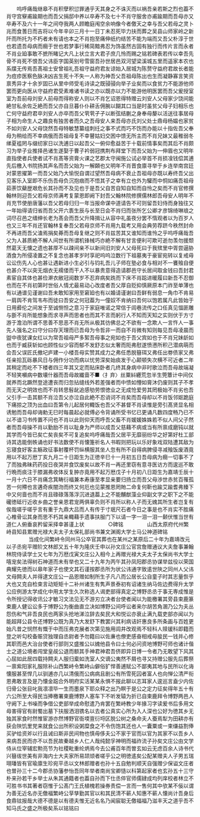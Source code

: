 <!-- { "loadSidebar": true } -->
　　呜呼痛哉继皋不肖积孽积愆罪通乎天其身之不诛灭而以祸吾亲若斯之烈也葢不肖守宫竂甫踰期也而吾父捐邸中养以卒寿不及七十不肖守服舍亦甫踰期而吾母亦又卒寿不及六十一年之间夺我两人顾瞻庭闱空余响像今者儌天之幸与吾父若母之灵卜兆而食蓍日而吉将以今年辛卯三月十一日丁未忍死毕力扶而葬之吴县山师家岭之新阡而所托为不朽者未有请也本之不肖抱至痛伸纸约结苦不能为端而又吾父朴淳于世也若遗吾母病而癎于世也若梦事行稀简黯弗忍为饰虽然古固有独行而传片言而永者不肖业廹事敢不摭所睹记大凡上状立言大君子庶几怜而赐之铭若碑表若传以幸吾先骨不肖死不恨吾父讳臣字国英别号雪窗吾孙世居邑双河望梁溪城五里而遥家本农也系牒无传焉吾髙祖士安曾祖礼吾祖守益府君友谅始入居城为陈赘守益府君故长者能为痘疹医察色脉决凶吉生死十不失一人称为神吾父吾祖母陈出也生而凝静寡言笑资禀秀异才十余岁固已从里中师受毛诗读之既骎骎向举子业矣而以食贫力不能游他师罢而更向医从守益府君受素难诸书读之亦以既亦以力不能游他明医罢而吾父爰授室室为吾前母刘安人前母而得称安人则以不肖乞诏恩得特赠云刘安人父母家少饶间能絶甘私余佐乏絶而吾父亦自旦暮仆仆耕舌佣腕以餬其口当是时虽贫父母子妇相乐也亡何守益府君卒刘安人亦卒而吾父茕茕孑孑以断弦结蒯之身奉母嫠以活送往事居母子相为命生人之趣良有独苦者而久之吾母安人来吾母亦氏刘父处士鼎母杨媪也家贫不如刘安人父母饶然吾母特敏慧纂组刺纴之事不式而巧不饬而办能以十指佐吾父奉母为稍给而不幸病俄而吾祖母复不幸瞽姑妇交困中馈无所主而不肖兄妹又最稚弱冬绨夏褴罔与缀纫家日以洗逋日以起吾父一俯仰愈益苦于十载前情事矣而其后不肖颇习为举子业推择邑诸生遂娶于曹子衿弱冠携荆布拜堂下而吾父始为一伸眉也又明年直指使者兵使者试不肖髙等资膏火课之艺郡太守闽施公试必举首不肖损飡钱偿其逋先后檄入书院扬其声名而吾父始为一解頥也又明年不肖晋食廪寻举于乡连举南宫廷对蒙恩擢第一而吾父始乃大愉悦自谓过望然吾母病不衰止吾祖母亦既以寿终吾父出见客乐入室即不乐伤吾母负沉抱痼而不悟其子之幸有立也外为驩而中恫如痛吾祖母茹荼饮蘗歴艰危长其孙而不及见也于是吾父自苦自知自知而自怜之矣而不肖官修撰翰林则迎吾父若母京师满考复蒙恩即阙下封吾父翰林院修撰儒林郎吾母安人明年不肖充节使册唐藩以吾父若母归归一年当报命谋中道请告不可则留吾妇侍而身独往又一年始得请归省而吾父开六袠生辰与长至日会不肖归而张所乞公卿才彦锦绮琳琅之词尽召邑之缙绅长老为髙会而吾父升降揖让从容中礼虽夜分罢不惰观者以为百岁人也又三年不肖还官翰林复奉吾父若母京师不肖用九载考又用会典劳荐跻今秩然封命不再进而吾父溘焉捐矣朞而吾母复继之则不肖兹苦其又谁知而谁怜之乎呜呼痛哉吾父为人甚质絶不解人间世有所谓机锋械巧亦絶不解有甘言便利可欺可逝勿羡勿援颓然葛天无懐之遗也甚厚不以疎间亲不以新间旧刘安人父母死曰于我殡里中胥尝逼胁酒食为所侵凌置之不复念也甚孝岁时享祀呜呜泣数行下祖墓夷于豪宦宛转以复戒毋讼讼伤先人心也甚让遇新进小生必引与钧礼吾儿子师在塾必食与相对不一饔飱自便也甚介不以突无烟衣无襦偻而干人不以暴贵意得造请郡邑守长居间取金钱曰吾封君素宦自其体也甚俭澣衣敝冠阅数岁不忍弃病矣跣而下床不肖跽进暖履曰新吾不忍御也而在不肖初第时世俗人情尤最易动心改度者吾父厚自贬抑慎厥原本门祚至单薄也有以通谱见谨谢曰吾未敢知家用至窘廹也有以婚请谨谢曰吾鲜有弱息一角巾不肯易一肩舆不肯驾韦布而徒曰吾安之何冠葢为一僮奴不肯纳曰吾何以饱若属凡此皆始于日用彛伦之间发于至诚恻怛之意习于家庭唯诺之常信于闾巷流传之口任真见愊匪雕与斵不肖所能想象而求寻声而思者也而其不言而躬行人不知而天知之实则伏于方寸游于澹泊所谓不思善不思恶不肖无所从极其彷佛总之不欲有一念欺人一言忤人一事先人强名之曰守分曰存天理而已吾母为令哲非一而自不肖微有知则每见吾母凌晨而盥中夜犹课女红以为常吾祖母严多絮吾母事之宛如也于吾父宾如也于不肖兄妹龂如也而于臧获斩如也顾性似少容而郁不发舒志似太奢而阨弗慰遂愤懑所积己潜病萌而会吾父误匠氏撤圮庐建一小楼吾母实赞其成力之弗任悉脱簮珥又弗任出劵债家又弗任亲拾瓦砾暴风日与佣作分功而病以忧劳深矣始痰发于心颠顿失次横不可近者二年其稍定而屹不下楼者四三年其又定而贴床卧者几终其身病中非时歌泣而吾母故端凝不轻笑嚬病中数壊什器而吾母故纎啬不■〈扌弃〉丝粟紏纒荒忽半生筦簟计中间仅就养而北蹶然登途遭丧而归忽拈缝线外若差强者而中愦如懵如膏沐仍废则其子不孝而无天之明效也而不肖转思髫龀追感劬劳恨徳业之无成怆爱劳其罔极始不肖劣也吾父引手一击其额不肖泣吾父亦泣自此絶不忍诮诃不肖矣而吾母却以不肖饭邻妪跪庭下痛掠之顶为出血曰吾第令儿起居何輙饭也吾父不甚督不肖读惟是旁引髙贤显名相诱勉而吾母却诲勅无巳时每晨起必就傅必令背诵所受书忆已更诵凡数四度畅乃已不以不谙习书传置不问也不肖以此则仰天而呼吾父畜不肖媛媛姝姝若不似人间父子然者而吾母操不肖以勤励不肖以耻身为严师以成吾父慈藉不病或当有所禀成磨钝以就其学而今皆已矣亡矣丧矣不可复追矣呜呼痛哉吾父居平无靡丽纷华之好第好杜工部诗其选能倒帙诵也好书法数使不肖懐箑祈名人书暇则把玩以乐好象戏双陆遭其敌为忘寝食好客主觞政征事射覆杯罚纵横服其坐人忽有所不自得病脾侵寻减飱饭废酒竟用以不起万厯丁亥九月二十日距生为正徳辛巳十一月初五日吾母病为癎一切事不了了而独弗昧药药投日夜哭并食饮废矣以故不肖一再还里窃有意寻医访方而逡巡不敢行晩而痰注于膝漏弗收体反复肿亦竟用不起万厯戊子十月初八日距生为嘉靖壬辰十一月十六日不肖痛念箕畴衍福兼本寿康至孝显亲要归扬立而吾父母渉世赤贫百罹孤苦一何殢也言遘奇疾闇沕而终又何厄也见蒙推恩罔貤二命复何靳也踰艾踰耆弗臻下中又何啬也而不肖且碌碌落落浮沉进退葢上之不能黼猷藻业仰副文字之职下之不能礲徳砥行近收乡曲之誉亲恩君宠两俱辜负则不肖所以称人子而无媿其所生者岂复有俟哉嗟乎嗟乎言有重于九鼎大吕而人有传于寸珉尺石者今日之事是也不肖实不胜痛心椎骨讼其身而思不朽其亲輙藉手遗事扶服门下以请一字一泪一泪一颡伏惟当世有道仁人俯垂哀矜留采择幸甚谨上状
　　
　　○碑铭
　　
　　山西太原府代州繁峙县知县累赠光禄大夫太子太保礼部尚书兼文渊阁大学士马公神道碑铭
　　
　　当成化间繁峙令同州马公卒官其葬也在某州之某原后二十年为嘉靖改元以子丞宛平赠阶文林郎又五十年为隆庆壬申以孙文庄公官宫詹赠通议大夫詹事兼翰林院侍读学士又七年为万厯戊寅文庄公入相今上再赠光禄大夫太子太保尚书大学士嘻宠矣法得树石神道而未有举也又二十九年为丙午其孙凤阳郡丞协谋举兹役以荣国典耀先徳而以皋年家子也使文其石谨按郡丞所为状公讳通字致逺世陜之同州人父讳文母闗夫人并得逮文庄公一品恩赠如制所生子凡八而公居长公自童子时其志量恢乎大也又克自检束言动矩矩十二补州诸生有隽声景泰初有诏诸生纳马佐边费得升太学公应例游太学成化中用太学生久次称选人谒吏部得真定之博野丞丞于事无専成惟是令所授记得收讯公才敏习文法见无不游刃立决者台使者闻以为能檄署其旁县束鹿篆束鹿人健讼讼多于博野公为衡曲直立决如博野公间呼讼者来尔胡苦角溷乃公为夫丛怨伤和气非吾良民也两家头抢地涕泣辞去矣民大和悦讼亦衰止满九载吏部亦闻以为能超拜公县令还博野公既为真乃大发舒下教罢兴其利病诘奸惠良多所条画与百姓更始凡昔之悯然有慨于中而压弗克展者次第见施用闾井改观焉不轻科人赎锾科即籍而登之听勾校备赈贷独理自丞尉者予勿籍曰以佐亷也僚吏感奋相戒毋朘民一钱并心修其职而邑大治台使者行部则又盛推公以媿他县令曰士何必问资地博野可师也诸计偕士之道公境者闯堂皇觇公退而额其手神君神君吾侪即异日博一令者乃无敢望下风其心屈如此居四载持闗夫人服归槖如洗室人交谪公夷然不屑也寻又持赠公服先后葬祭一禀紫阳家礼服除补山西繁峙令繁峙山僻俗犷悍善逋赋公不鄙夷其地与民所以化诲懐服甚至悍几以驯逋亦几以清俄而公病病且剧公有所雪死囚者富人也向惮公清严衔恩弗敢言及是乃懐金跽合外明府实活某某永惧不报此聊以志耳家人逡巡言盍少内佐归骨公张目叱我凛凛毕一生而墨泉下耶众释之出乃瞑于是公之定力征矣得年五十有六公所至大得民当捧檄署束鹿博野人塞车下不听发辕为折已自束鹿拜令博野两邑人守阙下上书噪而争借公吏部举成命慰遣乃肯罢在繁峙教少年掾习字读爰书后多用文毋害得官有尉蜀出墓下扶服洒泪镌名以去者公真实心所为入人深也公好为徳其乡无独其家食时然惟宦游亦然博野官衙堧亶衍埒区脱公树之桑命夫人蚕焉犁为田耕亦有获会陜饥里党来就食公出所积设粥糜食之不令伤饱其还也人一囊粟或一束缣益割俸买驴给资斧以行且诫曰斯非民间物也慎毋侈夫公不家于官而以官为其家不以吾乡人来病吾民而亦不以吾民故秦越乡人仁人哉纯懿孚神明而福祚流子孙矣文庄公由文学侍从位宰辅宏勲亮节为社稷毗重纶炳焉今去公甫百年而曽玄如云无虑百余人诗书代兴簮绂世美有非海内士大夫家所易颉颃者嗟乎公之明徳逺矣公配某赠夫人子男五瑞珝璠皆有官瑜廪生珍宛平丞以文林郎赠者也孙十五自勉判顺天自强赠少保谥文庄者也曽孙三十二今郡丞协藩参怡吾同年举者南尚宝卿慥以科第起家者也玄孙五十三守朴来孙若干乡举士从朱其通籍者也葢自孙而下仕丞倅官师儒肄成均列庠校者林立不可胜书书其著者窃惟于公髙门王氏植槐若操券责偿一言而一售何其中欤某不佞以谓为善无近名亦无儌福繁峙公孶孳勤其官以和其民清不蕲人知惠不蕲人懐尚计吾身后食鼎铉报哉大德不德是以有德夫惟无近名名乃闻宸聪无儌福福乃滋丰天之道乎吾不知马氏之盛之所极矣系以铭铭曰
　　

